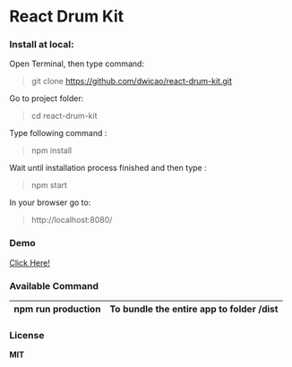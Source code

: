 # React Drum Kit
### Install at local:
Open Terminal, then type command:  
> git clone https://github.com/dwicao/react-drum-kit.git

Go to project folder:
> cd react-drum-kit

Type following command :  
> npm install  

Wait until installation process finished and then type :
> npm start  

In your browser go to:  
> http://localhost:8080/  

### Demo  
[Click Here!](https://dwicao.github.io/react-drum-kit/)  

###  Available Command  
| npm run production | To bundle the entire app to folder /dist |
| --- | --- |  
 
### License
**MIT**  


